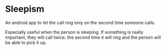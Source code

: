 # Sleepism
An android app to let the call ring only on the second time someone calls. 

Especially useful when the person is sleeping. If something is really important, they will call twice. 
the second time it will ring and the person will be able to pick it up.
